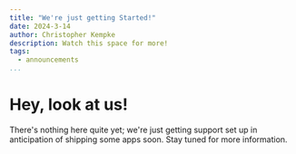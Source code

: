 ```yaml
---
title: "We're just getting Started!"
date: 2024-3-14
author: Christopher Kempke
description: Watch this space for more!
tags: 
  - announcements
...
```


# Hey, look at us!

There's nothing here quite yet; we're just getting support set up in anticipation of shipping some apps soon.   Stay tuned for more information.